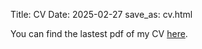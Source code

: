 Title: CV
Date: 2025-02-27
save_as: cv.html

You can find the lastest pdf of my CV [here](https://github.com/anilkramakrishna/anilkramakrishna.github.io/tree/main/pdfs).
